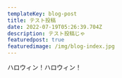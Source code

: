 ```yaml
---
templateKey: blog-post
title: テスト投稿
date: 2022-07-19T05:26:39.704Z
description: テスト投稿じゃ
featuredpost: true
featuredimage: /img/blog-index.jpg
---
```

ハロウィン！ハロウィン！